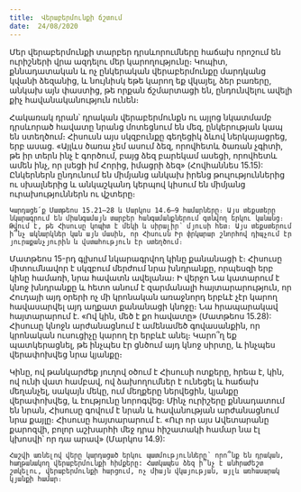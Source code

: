 ```yaml
---
title:  Վերաբերմունքի ճշտում
date:  24/08/2020
---
```


Մեր վերաբերմունքի տարբեր դրսևորումները հաճախ որոշում են ուրիշների վրա ազդելու մեր կարողությունը։ Կոպիտ, քննադատական և ոչ ընկերական վերաբերմունքը մարդկանց կվանի ձեզանից, և նույնիսկ եթե կարող եք վկայել, ձեր բառերը, անկախ այն փաստից, թե որքան ճշմարտացի են, ընդունվելու ավելի քիչ հավանականություն ունեն։

Հակառակ դրան՝ դրական վերաբերմունքն ու այլոց նկատմամբ դրսևորած հավատը նրանց մոտեցնում են մեզ, ընկերության կապ են ստեղծում։ Հիսուսն այս սկզբունքը գեղեցիկ ձևով ներկայացրեց, երբ ասաց. «Այլևս ծառա չեմ ասում ձեզ, որովհետև ծառան չգիտի, թե իր տերն ինչ է գործում, բայց ձեզ բարեկամ ասեցի, որովհետև ամեն ինչ, որ լսեցի իմ Հորից, իմացրի ձեզ» (Հովհաննես 15.15): Ընկերներն ընդունում են միմյանց անկախ իրենց թուլություններից ու սխալներից և անկաշկանդ կերպով կիսում են միմյանց ուրախություններն ու վշտերը։

`Կարդացե՛ք Մատթեոս 15.21–28 և Մարկոս 14.6–9 համարները։ Այս տեքստերը նկարագրում են միանգամայն տարբեր հանգամանքներում գտնվող երկու կանանց։ Թվում է, թե Հիսուսը կոպիտ է մեկի և սիրալիր՝ մյուսի հետ։ Այս տեքստերում ի՞նչ ակնարկներ կան այն մասին, որ Հիսուսն Իր փրկարար շնորհով դիպչում էր յուրաքանչյուրին և վստահություն էր ստեղծում։`

Մատթեոս 15-րդ գլխում նկարագրվող կինը քանանացի է։ Հիսուսը միտումնավոր է սկզբում մերժում նրա խնդրանքը, որպեսզի երբ կինը համառի, նրա հավատն ավելանա։ Ի վերջո Նա կատարում է կնոջ խնդրանքը և հետո անում է զարմանալի հայտարարություն, որ Հուդայի այդ օրերի ոչ մի կրոնական առաջնորդ երբևէ չէր կարող հավասարվել այդ աղքատ քանանացի կնոջը։ Նա հրապարակավ հայտարարում է. «Ով կին, մեծ է քո հավատը» (Մատթեոս 15.28): Հիսուսը կնոջն արժանացնում է ամենամեծ գովասանքին, որ կրոնական ուսուցիչը կարող էր երբևէ անել։ Կարո՞ղ եք պատկերացնել, թե ինչպես էր ցնծում այդ կնոջ սիրտը, և ինչպես վերափոխվեց նրա կյանքը։

Կինը, ով թանկարժեք յուղով օծում է Հիսուսի ոտքերը, հրեա է, կին, ով ունի վատ համբավ, ով ձախողումներ է ունեցել և հաճախ մեղանչել, սակայն մեկը, ում մեղքերը ներվեցին, կյանքը վերափոխվեց, և էությունը նորոգվեց։ Մինչ ուրիշերը քննադատում են նրան, Հիսուսը գովում է նրան և հավանության արժանացնում նրա քայլը։ Հիսուսը հայտարարում է. «Ուր որ այս Ավետարանը քարոզվի, բոլոր աշխարհի մեջ դրա հիշատակի համար նա էլ կխոսվի՝ որ դա արավ» (Մարկոս 14.9):

`Հաշվի առնելով վերը կարդացած երկու պատմությունները՝ որո՞նք են դրական, հաղթանակող վերաբերմունքի հիմքերը: Հատկապես ձեզ ի՞նչ է անհրաժեշտ շտկելու, վերաբերմունքի հարցում, ոչ միայն վկայության, այլև առհասարակ կյանքի համար։`